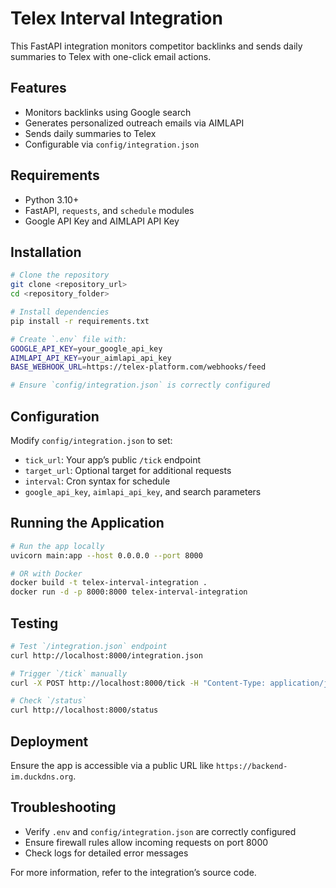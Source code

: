 # Telex Interval Integration

This FastAPI integration monitors competitor backlinks and sends daily summaries to Telex with one-click email actions.

## Features
- Monitors backlinks using Google search
- Generates personalized outreach emails via AIMLAPI
- Sends daily summaries to Telex
- Configurable via `config/integration.json`

## Requirements
- Python 3.10+
- FastAPI, `requests`, and `schedule` modules
- Google API Key and AIMLAPI API Key

## Installation
```bash
# Clone the repository
git clone <repository_url>
cd <repository_folder>

# Install dependencies
pip install -r requirements.txt

# Create `.env` file with:
GOOGLE_API_KEY=your_google_api_key
AIMLAPI_API_KEY=your_aimlapi_api_key
BASE_WEBHOOK_URL=https://telex-platform.com/webhooks/feed

# Ensure `config/integration.json` is correctly configured
```

## Configuration
Modify `config/integration.json` to set:
- `tick_url`: Your app’s public `/tick` endpoint
- `target_url`: Optional target for additional requests
- `interval`: Cron syntax for schedule
- `google_api_key`, `aimlapi_api_key`, and search parameters

## Running the Application
```bash
# Run the app locally
uvicorn main:app --host 0.0.0.0 --port 8000

# OR with Docker
docker build -t telex-interval-integration .
docker run -d -p 8000:8000 telex-interval-integration
```

## Testing
```bash
# Test `/integration.json` endpoint
curl http://localhost:8000/integration.json

# Trigger `/tick` manually
curl -X POST http://localhost:8000/tick -H "Content-Type: application/json" -d '{"channel_id": "your_channel_id"}'

# Check `/status`
curl http://localhost:8000/status
```

## Deployment
Ensure the app is accessible via a public URL like `https://backend-im.duckdns.org`.

## Troubleshooting
- Verify `.env` and `config/integration.json` are correctly configured
- Ensure firewall rules allow incoming requests on port 8000
- Check logs for detailed error messages

For more information, refer to the integration’s source code.
